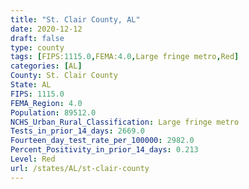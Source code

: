 ```yaml
---
title: "St. Clair County, AL"
date: 2020-12-12
draft: false
type: county
tags: [FIPS:1115.0,FEMA:4.0,Large fringe metro,Red]
categories: [AL]
County: St. Clair County
State: AL
FIPS: 1115.0
FEMA_Region: 4.0
Population: 89512.0
NCHS_Urban_Rural_Classification: Large fringe metro
Tests_in_prior_14_days: 2669.0
Fourteen_day_test_rate_per_100000: 2982.0
Percent_Positivity_in_prior_14_days: 0.213
Level: Red
url: /states/AL/st-clair-county
---
```



